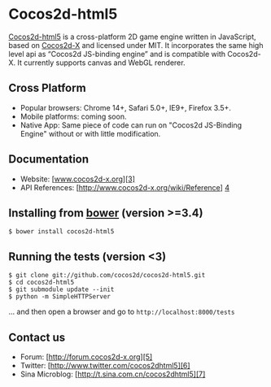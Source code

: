 Cocos2d-html5
==================

[Cocos2d-html5][1] is a cross-platform 2D game engine written in JavaScript, based on [Cocos2d-X][2] and licensed under MIT.
It incorporates the same high level api as “Cocos2d JS-binding engine” and is compatible with Cocos2d-X.
It currently supports canvas and WebGL renderer.

Cross Platform
-------------
   * Popular browsers:  Chrome 14+, Safari 5.0+, IE9+, Firefox 3.5+.
   * Mobile platforms: coming soon.
   * Native App: Same piece of code can run on "Cocos2d JS-Binding Engine" without or with little modification.

Documentation
------------------
   * Website: [www.cocos2d-x.org][3]
   * API References: [http://www.cocos2d-x.org/wiki/Reference] [4]


Installing from [bower][8] (version >=3.4)
------------------

```shell
$ bower install cocos2d-html5
```

Running the tests (version <3)
------------------

```shell
$ git clone git://github.com/cocos2d/cocos2d-html5.git
$ cd cocos2d-html5
$ git submodule update --init
$ python -m SimpleHTTPServer
```
... and then open a browser and go to `http://localhost:8000/tests`


Contact us
------------------
   * Forum: [http://forum.cocos2d-x.org][5]
   * Twitter: [http://www.twitter.com/cocos2dhtml5][6]
   * Sina Microblog: [http://t.sina.com.cn/cocos2dhtml5][7]
   
[1]: http://www.cocos2d-x.org "Cocos2d-html5"
[2]: http://www.cocos2d-x.org "Cocos2d-X"
[3]: http://www.cocos2d-x.org "www.cocos2d-x.org"
[4]: http://www.cocos2d-x.org/wiki/Reference "API References"
[5]: http://forum.cocos2d-x.org "http://forum.cocos2d-x.org"
[6]: http://www.twitter.com/cocos2dhtml5 "http://www.twitter.com/cocos2dhtml5"
[7]: http://t.sina.com.cn/cocos2dhtml5 "http://t.sina.com.cn/cocos2dhtml5"
[8]: http://bower.io "http://bower.io"
